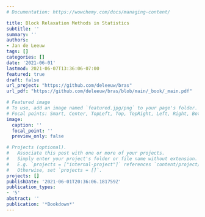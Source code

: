 ```yaml
---
# Documentation: https://wowchemy.com/docs/managing-content/

title: Block Relaxation Methods in Statistics
subtitle: ''
summary: ''
authors:
- Jan de Leeuw
tags: []
categories: []
date: '2021-06-01'
lastmod: 2021-06-07T13:36:06-07:00
featured: true
draft: false
url_project: "https://github.com/deleeuw/bras"
url_pdf: "https://github.com/deleeuw/bras/blob/main/_book/_main.pdf"

# Featured image
# To use, add an image named `featured.jpg/png` to your page's folder.
# Focal points: Smart, Center, TopLeft, Top, TopRight, Left, Right, BottomLeft, Bottom, BottomRight.
image:
  caption: ''
  focal_point: ''
  preview_only: false

# Projects (optional).
#   Associate this post with one or more of your projects.
#   Simply enter your project's folder or file name without extension.
#   E.g. `projects = ["internal-project"]` references `content/project/deep-learning/index.md`.
#   Otherwise, set `projects = []`.
projects: []
publishDate: '2021-06-01T20:36:06.181759Z'
publication_types:
- '5'
abstract: ''
publication: '*Bookdown*'
---
```

